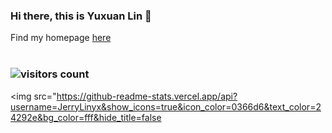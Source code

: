 ### Hi there, this is Yuxuan Lin 👋
Find my homepage [here](https://JerryLinyx.github.io/CV/) <br><br>
### ![visitors count](https://visitors-by-url-pls-dont-use-this-in-your-repo.vercel.app/JerryLinyx-github-readme)
<img src="https://github-readme-stats.vercel.app/api?username=JerryLinyx&show_icons=true&icon_color=0366d6&text_color=24292e&bg_color=fff&hide_title=false

<!--
[![Top Langs](https://github-readme-stats.vercel.app/api/top-langs/?username=L10yx&hide=Roff&layout=compact&hide_border=true&langs_count=10)](https://github.com/anuraghazra/github-readme-stats)


**L10yx/L10yx** is a ✨ _special_ ✨ repository because its `README.md` (this file) appears on your GitHub profile.

Here are some ideas to get you started:

- 🔭 I’m currently working on ...
- 🌱 I’m currently learning ...
- 👯 I’m looking to collaborate on ...
- 🤔 I’m looking for help with ...
- 💬 Ask me about ...
- 📫 How to reach me: ...
- 😄 Pronouns: ...
- ⚡ Fun fact: ...
-->
